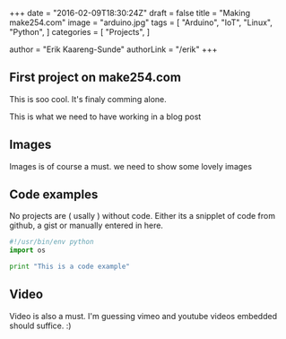 +++
date = "2016-02-09T18:30:24Z"
draft = false
title = "Making make254.com"
image = "arduino.jpg"
tags = [
    "Arduino",
    "IoT",
    "Linux",
    "Python",
]
categories = [
    "Projects",
]

author = "Erik Kaareng-Sunde"
authorLink = "/erik"
+++

## First project on make254.com
This is soo cool. It's finaly comming alone.

This is what we need to have working in a blog post

## Images
Images is of course a must. we need to show some lovely images

## Code examples
No projects are ( usally ) without code. Either its a snipplet of code from github, a gist or manually entered in here.

``` python
#!/usr/bin/env python
import os

print "This is a code example"


```

## Video
Video is also a must. I'm guessing vimeo and youtube videos embedded should suffice. :)